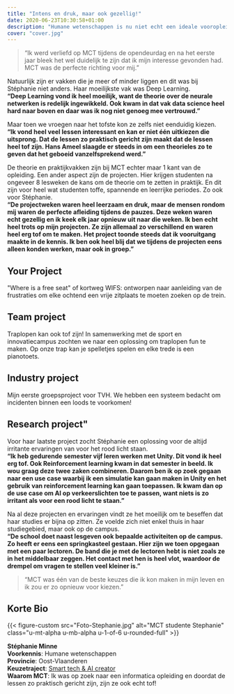 ```yaml
---
title: "Intens en druk, maar ook gezellig!"
date: 2020-06-23T10:30:58+01:00
description: "Humane wetenschappen is nu niet echt een ideale vooropleiding om MCT te studeren maar dit weerhield Stéphanie niet om toch op zoek te gaan naar een unieke informatica opleiding. Haar familie en vrienden reageerden verrast op haar studiekeuze, maar ze werd gesteund door iedereen!"
cover: "cover.jpg"
---
```


> “Ik werd verliefd op MCT tijdens de opendeurdag en na het eerste jaar bleek het wel duidelijk te zijn dat ik mijn interesse gevonden had. MCT was de perfecte richting voor mij.”

Natuurlijk zijn er vakken die je meer of minder liggen en dit was bij Stéphanie niet anders. Haar moeilijkste vak was Deep Learning.  
__“Deep Learning vond ik heel moeilijk, want de theorie over de neurale netwerken is redelijk ingewikkeld. Ook kwam in dat vak data science heel hard naar boven en daar was ik nog niet genoeg mee vertrouwd.”__

Maar toen we vroegen naar het tofste kon ze zelfs niet eenduidig kiezen.  
__“Ik vond heel veel lessen interessant en kan er niet één uitkiezen die uitsprong. Dat de lessen zo praktisch gericht zijn maakt dat de lessen heel tof zijn. Hans Ameel slaagde er steeds in om een theorieles zo te geven dat het geboeid vanzelfsprekend werd.”__

De theorie en praktijkvakken zijn bij MCT echter maar 1 kant van de opleiding. Een ander aspect zijn de projecten. Hier krijgen studenten na ongeveer 8 lesweken de kans om de theorie om te zetten in praktijk. En dit zijn voor heel wat studenten toffe, spannende en leerrijke periodes. Zo ook voor Stéphanie.  
__“De projectweken waren heel leerzaam en druk, maar de mensen rondom mij waren de perfecte afleiding tijdens de pauzes. Deze weken waren echt gezellig en ik keek elk jaar opnieuw uit naar die weken. Ik ben echt heel trots op mijn projecten. Ze zijn allemaal zo verschillend en waren heel erg tof om te maken. Het project toonde steeds dat ik vooruitgang maakte in de kennis. Ik ben ook heel blij dat we tijdens de projecten eens alleen konden werken, maar ook in groep.”__

## Your Project
"Where is a free seat" of kortweg WIFS: ontworpen naar aanleiding van de frustraties om elke ochtend een vrije zitplaats te moeten zoeken op de trein. 

## Team project

Traplopen kan ook tof zijn! In samenwerking met de sport en innovatiecampus zochten we naar een oplossing om traplopen fun te maken. Op onze trap kan je spelletjes spelen en elke trede is een pianotoets. 

## Industry project

Mijn eerste groepsproject voor TVH. We hebben een systeem bedacht om incidenten binnen een loods te voorkomen!

## Research project"

Voor haar laatste project zocht Stéphanie een oplossing voor de altijd irritante ervaringen van voor het rood licht staan.  
__“Ik heb gedurende semester vijf leren werken met Unity. Dit vond ik heel erg tof. Ook Reinforcement learning kwam in dat semester in beeld. Ik wou graag deze twee zaken combineren. Daarom ben ik op zoek gegaan naar een use case waarbij ik een simulatie kan gaan maken in Unity en het gebruik van reinforcement learning kan gaan toepassen. Ik kwam dan op de use case om AI op verkeerslichten toe te passen, want niets is zo irritant als voor een rood licht te staan.”__

Na al deze projecten en ervaringen vindt ze het moeilijk om te beseffen dat haar studies er bijna op zitten. Ze voelde zich niet enkel thuis in haar studiegebied, maar ook op de campus.  
__“De school doet naast lesgeven ook bepaalde activiteiten op de campus. Zo heeft er eens een springkasteel gestaan. Hier zijn we toen opgegaan met een paar lectoren. De band die je met de lectoren hebt is niet zoals ze in het middelbaar zeggen. Het contact met hen is heel vlot, waardoor de drempel om vragen te stellen veel kleiner is.”__

> “MCT was één van de beste keuzes die ik kon maken in mijn leven en ik zou er zo opnieuw voor kiezen.”

## Korte Bio

{{< figure-custom src="Foto-Stephanie.jpg" alt="MCT studente Stephanie" class="u-mt-alpha u-mb-alpha u-1-of-6 u-rounded-full" >}}

**Stéphanie Minne**  
**Voorkennis**: Humane wetenschappen  
**Provincie**: Oost-Vlaanderen  
**Keuzetraject**: [Smart tech & AI creator](/programma/smart-tech-ai-creator/)  
**Waarom MCT**: Ik was op zoek naar een informatica opleiding en doordat de lessen zo praktisch gericht zijn, zijn ze ook echt tof!
